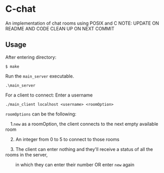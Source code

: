# C-chat
An implementation of chat rooms using POSIX and C
NOTE: UPDATE ON README AND CODE CLEAN UP ON NEXT COMMIT

## Usage

After entering directory:
```
$ make
```

Run the `main_server` executable. 
```
.\main_server
```

For a client to connect:
Enter a username
```
./main_client localhost <username> <roomOption>
```

`roomOptions` can be the following:


&nbsp;&nbsp;&nbsp;&nbsp;1.`new` as a roomOption, the client connects to the next empty available room

&nbsp;&nbsp;&nbsp;&nbsp;2. An integer from 0 to 5 to connect to those rooms

&nbsp;&nbsp;&nbsp;&nbsp;3. The client can enter nothing and they'll receive a status of all the rooms in the server,

&nbsp;&nbsp;&nbsp;&nbsp;&nbsp;&nbsp;&nbsp;&nbsp;in which they can enter their number OR enter `new` again


